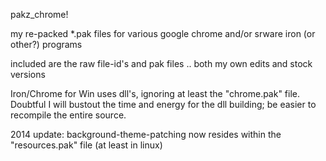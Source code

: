 pakz_chrome!

my re-packed *.pak files for various google chrome and/or srware iron (or other?) programs

included are the raw file-id's and pak files .. both my own edits and stock versions


Iron/Chrome for Win uses dll's, ignoring at least the "chrome.pak" file.
Doubtful I will bustout the time and energy for the dll building; be easier to recompile the entire source.


2014 update:
background-theme-patching now resides within the "resources.pak" file (at least in linux)

